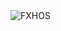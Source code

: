 <div align="justify">
<picture>
    <source media="(prefers-color-scheme: dark)" srcset="https://i.ibb.co/VphRvypg/output-gif.gif">
    <source media="(prefers-color-scheme: light)" srcset="https://i.ibb.co/VphRvypg/output-gif.gif">
    <img alt="FXHOS" src="https://i.ibb.co/VphRvypg/output-gif.gif">
</picture>
</div>